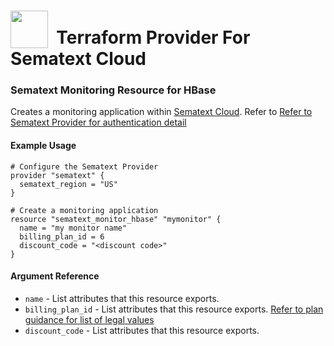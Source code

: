 # <img src="https://sematext.com/wp-content/uploads/2020/09/just-octi-blue.png" valign="bottom" width="60px"/>**&nbsp;&nbsp;Terraform Provider For Sematext Cloud**

### Sematext Monitoring Resource for HBase

Creates a monitoring application within [Sematext Cloud](https://sematext.com/cloud/).
Refer to [Refer to Sematext Provider for authentication detail](../index.md)

#### Example Usage

```hcl
# Configure the Sematext Provider
provider "sematext" {
  sematext_region = "US"
}

# Create a monitoring application
resource "sematext_monitor_hbase" "mymonitor" {
  name = "my monitor name"
  billing_plan_id = 6
  discount_code = "<discount code>"
}
```

#### Argument Reference

* `name` - List attributes that this resource exports.
* `billing_plan_id` - List attributes that this resource exports. [Refer to plan guidance for list of legal values](../guides/plans.md)
* `discount_code` - List attributes that this resource exports.
